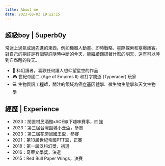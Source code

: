 ```yaml
---
title: About me
date: 2023-08-03 19:22:15
---
```

## 超級boy | 5uperb0y
常迷上過氣或過先進的東西，例如機器人動畫、即時戰略、星際探索和塞爆叛客。對自己的期許是有個容許隨時中斷的今天，能繼續鑽研著什麼的明天，還有可以睡到自然醒的後天。

- 🚀 科幻讀者，喜歡任何讓人想仰望星空的作品
- 🎮 世紀帝國二 (Age of Empires II) 和打字競逐 (Typeracer) 玩家
- 💻 生物資訊工程師，關注的領域為癌症基因體學、微生物生態學和天文生物學

## 經歷 | Experience
- 2023：閒置村民酒館xAOE線下趣味賽事，四強
- 2023：第三屆台灣圍城小丑盃，參賽
- 2023：第二屆花栗鼠國王盃，參賽
- 2021：第13屆世紀帝國PTT盃，正賽
- 2018：第一屆泛科幻獎，初選
- 2016：奇萊文學獎，決選
- 2015：Red Bull Paper Wings，決賽